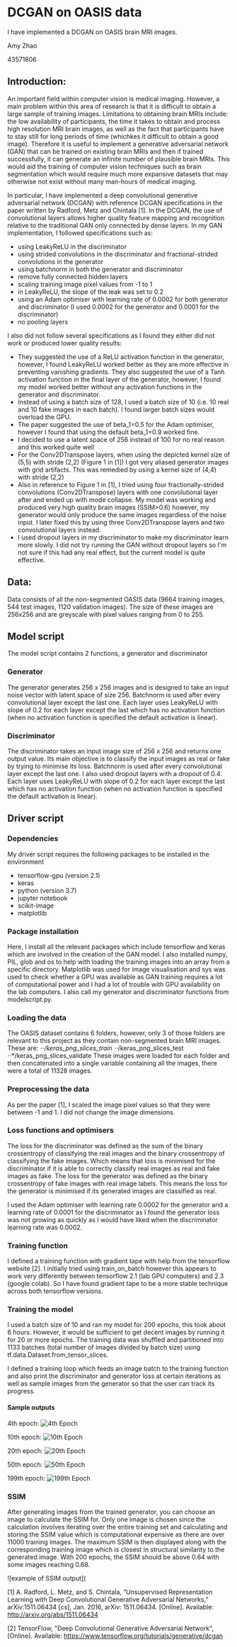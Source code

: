 # DCGAN on OASIS data
I have implemented a DCGAN on OASIS brain MRI images.

Amy Zhao

43571806

## Introduction:
An important field within computer vision is medical imaging. However, a main problem within this area of research is that it is difficult to obtain a large sample of training images. Limitations to obtaining brain MRIs include: the low availability of participants, the time it takes to obtain and process high resolution MRI brain images, as well as the fact that participants have to stay still for long periods of time (whichkes it difficult to obtain a good image). Therefore it is useful to implement a generative adversarial network (GAN) that can be trained on existing brain MRIs and then if trained successfully, it can generate an infinite number of plausible brain MRIs. This would aid the training of computer vision techniques such as brain segmentation which would require much more expansive datasets that may otherwise not exist without many man-hours of medical imaging. 

In particular, I have implemented a deep convolutional generative adversarial network (DCGAN) with reference DCGAN specifications in the paper written by Radford, Metz and Chintala [1]. In the DCGAN, the use of convolutional layers allows higher quality feature mapping and recognition relative to the traditional GAN only connected by dense layers. In my GAN implementation, I followed specifications such as:
* using LeakyReLU in the discriminator
* using strided convolutions in the discriminator and fractional-strided convolutions in the generator
* using batchnorm in both the generator and discriminator
* remove fully connected hidden layers
* scaling training image pixel values from -1 to 1
* in LeakyReLU, the slope of the leak was set to 0.2
* using an Adam optimiser with learning rate of 0.0002 for both generator and discriminator (I used 0.0002 for the generator and 0.0001 for the discriminator)
* no pooling layers

I also did not follow several specifications as I found they either did not work or produced lower quality results:
* They suggested the use of a ReLU activation function in the generator, however, I found LeakyReLU worked better as they are more effective in preventing vanishing gradients. They also suggested the use of a Tanh activation function in the final layer of the generator, however, I found my model worked better without any activation functions in the generator and discriminator.
* Instead of using a batch size of 128, I used a batch size of 10 (i.e. 10 real and 10 fake images in each batch). I found larger batch sizes would overload the GPU.
* The paper suggested the use of beta_1=0.5 for the Adam optimiser, however I found that using the default beta_1=0.9 worked fine.
* I decided to use a latent space of 256 instead of 100 for no real reason and this worked quite well
* For the Conv2DTranspose layers, when using the depicted kernel size of (5,5) with stride (2,2) (Figure 1 in [1]) I got very aliased generator images with grid artifacts. This was remedied by using a kernel size of (4,4) with stride (2,2)
* Also in reference to Figure 1 in [1], I tried using four fractionally-strided convolutions (Conv2DTranspose) layers with one convolutional layer after and ended up with mode collapse. My model was working and produced very high quality brain images (SSIM>0.6) however, my generator would only produce the same images regardless of the noise input. I later fixed this by using three Conv2DTranspose layers and two convolutional layers instead.
* I used dropout layers in my discriminator to make my discriminator learn more slowly. I did not try running the GAN without dropout layers so I'm not sure if this had any real effect, but the current model is quite effective.

## Data:
Data consists of all the non-segmented OASIS data (9664 training images, 544 test images, 1120 validation images). The size of these images are 256x256 and are greyscale with pixel values ranging from 0 to 255.

## Model script
The model script contains 2 functions, a generator and discriminator

### Generator
The generator generates 256 x 256 images and is designed to take an input noise vector with latent space of size 256. Batchnorm is used after every convolutional layer except the last one. Each layer uses LeakyReLU with slope of 0.2 for each layer except the last which has no activation function (when no activation function is specified the default activation is linear).

### Discriminator
The discriminator takes an input image size of 256 x 256 and returns one output value. Its main objective is to classify the input images as real or fake by trying to minimise its loss. Batchnorm is used after every convolutional layer except the last one. I also used dropout layers with a dropout of 0.4. Each layer uses LeakyReLU with slope of 0.2 for each layer except the last which has no activation function (when no activation function is specified the default activation is linear).

## Driver script
### Dependencies
My driver script requires the following packages to be installed in the environment
* tensorflow-gpu (version 2.1)
* keras
* python (version 3.7)
* jupyter notebook
* scikit-image
* matplotlib

### Package installation
Here, I install all the relevant packages which include tensorflow and keras which are involved in the creation of the GAN model. I also installed numpy, PIL, glob and os to help with loading the training images into an array from a specific directory. Matplotlib was used for image visualisation and sys was used to check whether a GPU was available as GAN training requires a lot of computational power and I had a lot of trouble with GPU availability on the lab computers. I also call my generator and discriminator functions from modelscript.py.

### Loading the data
The OASIS dataset contains 6 folders, however, only 3 of those folders are relevant to this project as they contain non-segmented brain MRI images. These are:
⋅⋅*/keras_png_slices_train
⋅⋅*/keras_png_slices_test
⋅⋅*/keras_png_slices_validate
These images were loaded for each folder and then concatenated into a single variable containing all the images, there were a total of 11328 images.

### Preprocessing the data
As per the paper [1], I scaled the image pixel values so that they were between -1 and 1. I did not change the image dimensions.

### Loss functions and optimisers
The loss for the discriminator was defined as the sum of the binary crossentropy of classifying the real images and the binary crossentropy of classifying the fake images. Which means that loss is minimised for the discriminator if it is able to correctly classify real images as real and fake images as fake. The loss for the generator was defined as the binary crossentropy of fake images with real image labels. This means the loss for the generator is minimised if its generated images are classified as real. 

I used the Adam optimiser with learning rate 0.0002 for the generator and a learning rate of 0.0001 for the discriminator as I found the generator loss was not growing as quickly as I would have liked when the discriminator learning rate was 0.0002.

### Training function
I defined a training function with gradient tape with help from the tensorflow website [2]. I initially tried using train_on_batch however this appears to work very differently between tensorflow 2.1 (lab GPU computers) and 2.3 (google colab). So I have found gradient tape to be a more stable technique across both tensorflow versions.

### Training the model
I used a batch size of 10 and ran my model for 200 epochs, this took about 6 hours. However, it would be sufficient to get decent images by running it for 20 or more epochs. The training data was shuffled and partitioned into 1133 batches (total number of images divided by batch size) using tf.data.Dataset.from_tensor_slices. 

I defined a training loop which feeds an image batch to the training function and also print the discriminator and generator loss at certain iterations as well as sample images from the generator so that the user can track its progress. 

#### Sample outputs
4th epoch:
![4th Epoch](https://github.com/amyzhao11/PatternFlow/blob/master/recognition/GANproject/Resources/0411%20Epoch4%20batch0%20less%20g%20layers.png)

10th epoch:
![10th Epoch](https://github.com/amyzhao11/PatternFlow/blob/master/recognition/GANproject/Resources/0411%20Epoch10%20batch0%20less%20g%20layers.png)

20th epoch:
![20th Epoch](https://github.com/amyzhao11/PatternFlow/blob/master/recognition/GANproject/Resources/0411%20Epoch20%20batch0%20less%20g%20layers.png)

50th epoch:
![50th Epoch](https://github.com/amyzhao11/PatternFlow/blob/master/recognition/GANproject/Resources/0411%20Epoch50%20batch0%20less%20g%20layers.png)

199th epoch:
![199th Epoch](https://github.com/amyzhao11/PatternFlow/blob/master/recognition/GANproject/Resources/0411%20Epoch199%20batch700%20less%20g%20layers.png)


### SSIM
After generating images from the trained generator, you can choose an image to calculate the SSIM for. Only one image is chosen since the calculation involves iterating over the entire training set and calculating and storing the SSIM value which is computational expensive as there are over 11000 training images. The maximum SSIM is then displayed along with the corresponding training image which is closest in structural similarity to the generated image. With 200 epochs, the SSIM should be above 0.64 with some images reaching 0.68.

![example of SSIM output](

[1] A. Radford, L. Metz, and S. Chintala, “Unsupervised Representation Learning with Deep Convolutional
Generative Adversarial Networks,” arXiv:1511.06434 [cs], Jan. 2016, arXiv: 1511.06434. [Online]. Available:
http://arxiv.org/abs/1511.06434

[2] TensorFlow, "Deep Convolutional Generative Adversarial Network", [Online]. Available: https://www.tensorflow.org/tutorials/generative/dcgan
